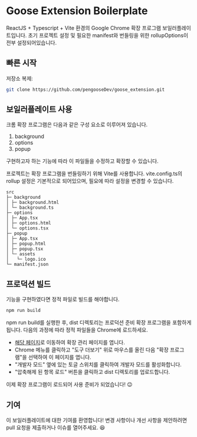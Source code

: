 # Goose Extension Boilerplate

ReactJS + Typescript + Vite 환경의 Google Chrome 확장 프로그램 보일러플레이트입니다. 초기 프로젝트 설정 및 필요한 manifest와 번들링을 위한 rollupOptions이 전부 설정되어있습니다.

## 빠른 시작

저장소 복제:

```bash
git clone https://github.com/pengooseDev/goose_extension.git
```

## 보일러플레이트 사용

크롬 확장 프로그램은 다음과 같은 구성 요소로 이루어져 있습니다.

1. background
2. options
3. popup

구현하고자 하는 기능에 따라 이 파일들을 수정하고 확장할 수 있습니다.

프로젝트는 확장 프로그램을 번들링하기 위해 Vite를 사용합니다.
vite.config.ts의 rollup 설정은 기본적으로 되어있으며, 필요에 따라 설정을 변경할 수 있습니다.

```arduino
src
├─ background
│ ├─ background.html
│ └─ background.ts
├─ options
│ ├─ App.tsx
│ ├─ options.html
│ └─ options.tsx
├─ popup
│ ├─ App.tsx
│ ├─ popup.html
│ ├─ popup.tsx
│ └─ assets
│   └─ logo.ico
└─ manifest.json
```

## 프로덕션 빌드

기능을 구현하였다면 정적 파일로 빌드를 해야합니다.

```bash
npm run build
```

npm run build를 실행한 후, dist 디렉토리는 프로덕션 준비 확장 프로그램을 포함하게 됩니다. 다음의 과정에 따라 정적 파일들을 Chrome에 로드하세요.

- [해당 페이지](chrome://extensions)로 이동하여 확장 관리 페이지를 엽니다.
- Chrome 메뉴를 클릭하고 "도구 더보기" 위로 마우스를 올린 다음 "확장 프로그램"을 선택하여 이 페이지를 엽니다.
- "개발자 모드" 옆에 있는 토글 스위치를 클릭하여 개발자 모드를 활성화합니다.
- "압축해제 된 항목 로드" 버튼을 클릭하고 dist 디렉토리를 업로드합니다.

이제 확장 프로그램이 로드되어 사용 준비가 되었습니다! 😉

## 기여

이 보일러플레이트에 대한 기여를 환영합니다! 변경 사항이나 개선 사항을 제안하려면 pull 요청을 제출하거나 이슈를 열어주세요. 😆
